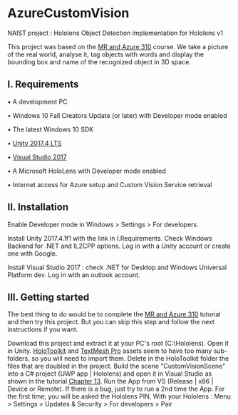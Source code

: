 # AzureCustomVision
NAIST project : Hololens Object Detection implementation for Hololens v1

This project was based on the [MR and Azure 310](https://docs.microsoft.com/en-us/windows/mixed-reality/mr-azure-310) course.
We take a picture of the real world, analyse it, tag objects with words and display the bounding box and name of the recognized object in 3D space.

## I.	Requirements

•	A development PC

•	Windows 10 Fall Creators Update (or later) with Developer mode enabled

•	The latest Windows 10 SDK

•	[Unity 2017.4 LTS](https://unity3d.com/get-unity/download/archive)

•	[Visual Studio 2017](https://visualstudio.microsoft.com/downloads/)

•	A Microsoft HoloLens with Developer mode enabled

•	Internet access for Azure setup and Custom Vision Service retrieval


## II. Installation

Enable Developer mode in Windows > Settings > For developers.

Install Unity 2017.4.1f1 with the link in I.Requirements.
Check Windows Backend for .NET and IL2CPP options.
Log in with a Unity account or create one with Google.

Install Visual Studio 2017 : check .NET for Desktop and Windows Universal Platform dev.
Log in with an outlook account.

## III. Getting started

The best thing to do would be to complete the [MR and Azure 310](https://docs.microsoft.com/en-us/windows/mixed-reality/mr-azure-310) tutorial and then try this project. But you can skip this step and follow the next instructions if you want.

Download this project and extract it at your PC's root (C:\Hololens\). Open it in Unity.
[HoloToolkit](https://github.com/Microsoft/MixedRealityToolkit-Unity/releases/tag/2017.4.3.0) and [TextMesh Pro](https://assetstore.unity.com/packages/essentials/beta-projects/textmesh-pro-84126) assets seem to have too many sub-folders, so you will need to import them. Delete in the HoloToolkit folder the files that are doubled in the project.
Build the scene "CustomVisionScene" into a C# project (UWP app | Hololens) and open it in Visual Studio as shown in the tutorial [Chapter 13](https://docs.microsoft.com/en-us/windows/mixed-reality/mr-azure-310#chapter-13---build-the-uwp-solution-and-sideload-your-application).
Run the App from VS (Release | x86 | Device or Remote). If there is a bug, just try to run a 2nd time the App.
For the first time, you will be asked the Hololens PIN. With your Hololens : Menu > Settings > Updates & Security > For developers > Pair 
